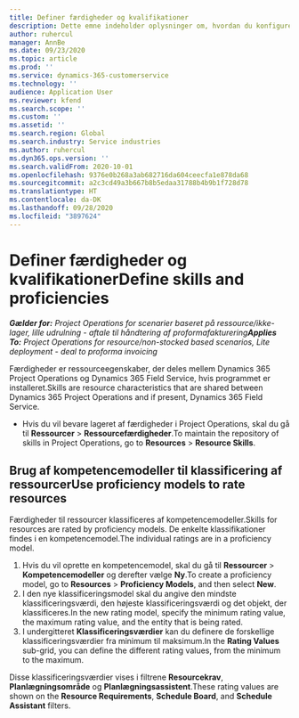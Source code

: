 ```yaml
---
title: Definer færdigheder og kvalifikationer
description: Dette emne indeholder oplysninger om, hvordan du konfigurerer kompetencemodeller til vurdering af ressourcer.
author: ruhercul
manager: AnnBe
ms.date: 09/23/2020
ms.topic: article
ms.prod: ''
ms.service: dynamics-365-customerservice
ms.technology: ''
audience: Application User
ms.reviewer: kfend
ms.search.scope: ''
ms.custom: ''
ms.assetid: ''
ms.search.region: Global
ms.search.industry: Service industries
ms.author: ruhercul
ms.dyn365.ops.version: ''
ms.search.validFrom: 2020-10-01
ms.openlocfilehash: 9376e0b268a3ab682716da604ceecfa1e878da68
ms.sourcegitcommit: a2c3cd49a3b667b8b5edaa31788b4b9b1f728d78
ms.translationtype: HT
ms.contentlocale: da-DK
ms.lasthandoff: 09/28/2020
ms.locfileid: "3897624"
---
```

# <a name="define-skills-and-proficiencies"></a><span data-ttu-id="7c18e-103">Definer færdigheder og kvalifikationer</span><span class="sxs-lookup"><span data-stu-id="7c18e-103">Define skills and proficiencies</span></span>

<span data-ttu-id="7c18e-104">_**Gælder for:** Project Operations for scenarier baseret på ressource/ikke-lager, lille udrulning - aftale til håndtering af proformafakturering_</span><span class="sxs-lookup"><span data-stu-id="7c18e-104">_**Applies To:** Project Operations for resource/non-stocked based scenarios, Lite deployment - deal to proforma invoicing_</span></span>

<span data-ttu-id="7c18e-105">Færdigheder er ressourceegenskaber, der deles mellem Dynamics 365 Project Operations og Dynamics 365 Field Service, hvis programmet er installeret.</span><span class="sxs-lookup"><span data-stu-id="7c18e-105">Skills are resource characteristics that are shared between Dynamics 365 Project Operations and if present, Dynamics 365 Field Service.</span></span> 

- <span data-ttu-id="7c18e-106">Hvis du vil bevare lageret af færdigheder i Project Operations, skal du gå til **Ressourcer** \> **Ressourcefærdigheder**.</span><span class="sxs-lookup"><span data-stu-id="7c18e-106">To maintain the repository of skills in Project Operations, go to **Resources** \> **Resource Skills**.</span></span> 

## <a name="use-proficiency-models-to-rate-resources"></a><span data-ttu-id="7c18e-107">Brug af kompetencemodeller til klassificering af ressourcer</span><span class="sxs-lookup"><span data-stu-id="7c18e-107">Use proficiency models to rate resources</span></span>

<span data-ttu-id="7c18e-108">Færdigheder til ressourcer klassificeres af kompetencemodeller.</span><span class="sxs-lookup"><span data-stu-id="7c18e-108">Skills for resources are rated by proficiency models.</span></span> <span data-ttu-id="7c18e-109">De enkelte klassifikationer findes i en kompetencemodel.</span><span class="sxs-lookup"><span data-stu-id="7c18e-109">The individual ratings are in a proficiency model.</span></span> 

1. <span data-ttu-id="7c18e-110">Hvis du vil oprette en kompetencemodel, skal du gå til **Ressourcer** \> **Kompetencemodeller** og derefter vælge **Ny**.</span><span class="sxs-lookup"><span data-stu-id="7c18e-110">To create a proficiency model, go to **Resources** \> **Proficiency Models**, and then select **New**.</span></span>
2. <span data-ttu-id="7c18e-111">I den nye klassificeringsmodel skal du angive den mindste klassificeringsværdi, den højeste klassificeringsværdi og det objekt, der klassificeres.</span><span class="sxs-lookup"><span data-stu-id="7c18e-111">In the new rating model, specify the minimum rating value, the maximum rating value, and the entity that is being rated.</span></span>
3. <span data-ttu-id="7c18e-112">I undergitteret **Klassificeringsværdier** kan du definere de forskellige klassificeringsværdier fra minimum til maksimum.</span><span class="sxs-lookup"><span data-stu-id="7c18e-112">In the **Rating Values** sub-grid, you can define the different rating values, from the minimum to the maximum.</span></span>


<span data-ttu-id="7c18e-113">Disse klassificeringsværdier vises i filtrene **Resourcekrav**, **Planlægningsområde** og **Planlægningsassistent**.</span><span class="sxs-lookup"><span data-stu-id="7c18e-113">These rating values are shown on the **Resource Requirements**, **Schedule Board**, and **Schedule Assistant** filters.</span></span>
